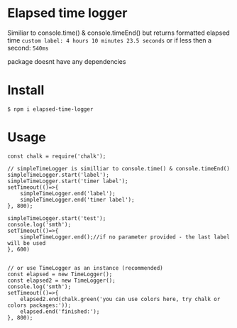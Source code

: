 # Elapsed time logger
Similiar to console.time() & console.timeEnd() but returns formatted elapsed time `custom label: 4 hours 10 minutes 23.5 seconds` or if less then a second: `540ms`

package doesnt have any dependencies 
# Install
`$ npm i elapsed-time-logger`
# Usage

```const { simpleTimeLogger, TimeLogger } = require("elapsed-time-logger");
const chalk = require('chalk');

// simpleTimeLogger is similliar to console.time() & console.timeEnd() 
simpleTimeLogger.start('label');
simpleTimeLogger.start('timer label');
setTimeout(()=>{
    simpleTimeLogger.end('label');
    simpleTimeLogger.end('timer label');
}, 800);

simpleTimeLogger.start('test');
console.log('smth');
setTimeout(()=>{
    simpleTimeLogger.end();//if no parameter provided - the last label will be used
}, 600)


// or use TimeLogger as an instance (recommended)
const elapsed = new TimeLogger();
const elapsed2 = new TimeLogger();
console.log('smth');
setTimeout(()=>{
    elapsed2.end(chalk.green('you can use colors here, try chalk or colors packages:'));
    elapsed.end('finished:');
}, 800);
```
